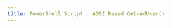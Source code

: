 ```yaml
---
title: PowerShell Script : ADSI Based Get-AdUser()
---
```


<script src="https://gist.github.com/hclpandv/f198818bef9866ba89f128e8c1e7144a.js"></script>
